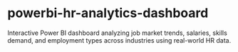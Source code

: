 # powerbi-hr-analytics-dashboard
Interactive Power BI dashboard analyzing job market trends, salaries, skills demand, and employment types across industries using real-world HR data.
